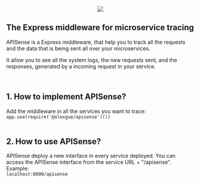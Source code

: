 <p align="center">
    <img src="https://i.imgur.com/yeM70JU.png">
    <h2>The Express middleware for microservice tracing</h2>
</p>

<p>
  APISense is a Express middleware, that help you to track all the requests and the data that is being sent all over your microservices.
  
  It allow you to see all the system logs, the new requests sent, and the responses, generated by a incoming request in your service.
</p>
<br>

<h2>1. How to implement APISense?</h2>
Add the middleware in all the services you want to trace:
<code>
app.use(require('@alexgue/apisense')())
</code>



<br>
<h2>2. How to use APISense?</h2>
APISense deploy a new interface in every service deployed. You can access the APISense interface from the service URL + "/apisense".
Example:
<code>
localhost:8000/apisense
 </code>

